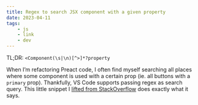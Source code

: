 ```yaml
---
title: Regex to search JSX component with a given property
date: 2023-04-11
tags:
    - js
    - link
    - dev
---
```


TL;DR: `<Component(\s|\n)[^>]*?property`

When I’m refactoring Preact code, I often find myself searching all places where some component is used with a certain prop (ie. all buttons with a `primary` prop). Thankfully, VS Code supports passing regex as search query. This little snippet I [lifted from StackOverflow](https://stackoverflow.com/a/56522349) does exactly what it says.
